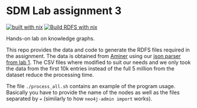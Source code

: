 SDM Lab assignment 3
====================

[![built with nix](https://img.shields.io/static/v1?logo=nixos&logoColor=white&label=&message=Built%20with%20Nix&color=41439a)](https://builtwithnix.org "built with nix")
[![Build RDFS with nix](https://github.com/Leixb/SDM_project3/actions/workflows/build_rdfs.yaml/badge.svg)](https://github.com/Leixb/SDM_project3/actions/workflows/build_rdfs.yaml)

Hands-on lab on knowledge graphs.

This repo provides the data and code to generate the RDFS files required in the
assignment. The data is obtained from [Aminer](https://www.aminer.org/citation)
using our [json parser from lab 1](https://github.com/Leixb/Aminer-citations-to-csv-for-neo4j).
The CSV files where modified to suit our needs and we only took the data from
the first 10k entries instead of the full 5 million from the dataset reduce the
processing time.

The file `./process_all.sh` contains an example of the program usage. Basically
you have to provide the name of the nodes as well as the files separated by `=` (similarly to how
`neo4j-admin import` works).
